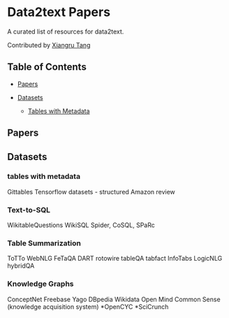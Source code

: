 # Data2text Papers
A curated list of resources for data2text.

Contributed by [Xiangru Tang](http://https://xiangrutang.github.io/)

## Table of Contents

- [Papers](#papers)

- [Datasets](#datasets)
  - [Tables with Metadata](#tables-with-metadata)


## Papers

## Datasets



### tables with metadata
Gittables
Tensorflow datasets - structured
Amazon review

### Text-to-SQL
WikitableQuestions
WikiSQL
Spider, CoSQL, SPaRc

### Table Summarization 
ToTTo
WebNLG
FeTaQA
DART
rotowire 
tableQA
tabfact 
InfoTabs
LogicNLG
hybridQA

### Knowledge Graphs
ConceptNet
Freebase
Yago
DBpedia
Wikidata
Open Mind Common Sense (knowledge acquisition system)
*OpenCYC
*SciCrunch
